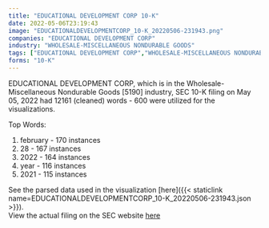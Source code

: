 ```yaml
---
title: "EDUCATIONAL DEVELOPMENT CORP 10-K"
date: 2022-05-06T23:19:43
image: "EDUCATIONALDEVELOPMENTCORP_10-K_20220506-231943.png"
companies: "EDUCATIONAL DEVELOPMENT CORP"
industry: "WHOLESALE-MISCELLANEOUS NONDURABLE GOODS"
tags: ["EDUCATIONAL DEVELOPMENT CORP","WHOLESALE-MISCELLANEOUS NONDURABLE GOODS","05-05-2022","10-K"]
forms: "10-K"
---
```

EDUCATIONAL DEVELOPMENT CORP, which is in the Wholesale-Miscellaneous Nondurable Goods [5190] industry, SEC 10-K filing on May 05, 2022 had 12161 (cleaned) words - 600 were utilized for the visualizations.

Top Words:
1. february - 170 instances
2. 28 - 167 instances
3. 2022 - 164 instances
4. year - 116 instances
5. 2021 - 115 instances


See the parsed data used in the visualization [here]({{< staticlink name=EDUCATIONALDEVELOPMENTCORP_10-K_20220506-231943.json >}}).  
View the actual filing on the SEC website [here](https://www.sec.gov/Archives/edgar/data/31667/0001185185-22-000567.txt)